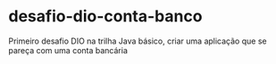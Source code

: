 # desafio-dio-conta-banco
Primeiro desafio DIO na trilha Java básico, criar uma aplicação que se pareça com uma conta bancária
